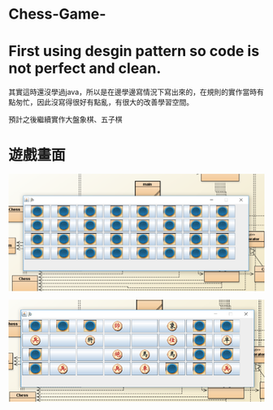 # Chess-Game-

# First using desgin pattern so code is not perfect and clean.

其實這時還沒學過java，所以是在邊學邊寫情況下寫出來的，在規則的實作當時有點匆忙，因此沒寫得很好有點亂，有很大的改善學習空間。

預計之後繼續實作大盤象棋、五子棋

# 遊戲畫面

![Alt text](chess_start.PNG)

![Alt text](chess_in.PNG)